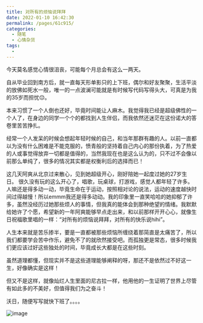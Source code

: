 ```yaml
---
title: 对所有的烦恼说拜拜
date: 2022-01-10 16:42:30
permalink: /pages/61c915/
categories:
  - 随笔
  - 心情杂货
tags:
  - 
---
```


今天莫名感觉心情很沮丧，可能每个月总会有这么一两天。

<!-- more -->

自从毕业回到南方后，就一直每天形单影只的上下班，偶尔和好友聚聚，生活平淡的放佛如死水一般，唯一的一点波澜可能就是有时候写代码写得头大，可真是为我的35岁而担忧😔。

本来习惯了一个人倒也还好，毕竟时间能让人麻木。我觉得我已经是超级佛性的一个人了，在身边的同学一个个的都找到人生伴侣，而我依然还迷茫在这份诺大的答卷里苦苦挣扎。

经常一个人发呆的时候会想起年轻时候的自己，和当年那群有趣的人。以前一直都以为没有什么困难是不能克服的，愤青般的坚持着自己内心的那份执着，为了热爱的人或事觉得放弃一切都是值得的，当然我现在也是这么认为的，只不过不会像以前那么单纯了，很多的情况其实都是权衡利后的选择而已！

这几天阿爽从北京过来散心，见到她超级开心，刚好陪她一起度过她的27岁生日。
很久没有玩的这么开心了，唱歌，玩桌球，打游戏，感觉人都年轻了许多。人嘛还是得多动一动，毕竟生命在于运动，按照相对论的说法，运动的速度越快时间过得越慢！所以emmm我还是得多动动。我的印象里一直笑哈哈的她抑郁了许多，虽然没经历过她那些烦人的事情，但我真的能体会到那种绝望的情绪。我默默给她许了个愿，希望新的一年阿爽能够早点走出来，和以前那样开开心心，就像生日祝福歌里唱的一样：“对所有的烦恼说拜拜，对所有的快乐说hihi”。

人生本来就是苦乐掺半，要是一直都被那些烦恼所缠绕着那简直是太痛苦了，所以我们都要学会苦中作乐，避免不了的就欣然接受吧。而孤独更是常态，很多时候我们更应该过好这些独处的时间，毕竟成长大都是在这些时刻。

虽然道理都懂，但现实并不是这些道理能够阐释的呀，那还不是依然过不好这一生，好像确实是这样！

但又不是这样，就像灿烂人生里面的尼古拉一样，他用他的一生证明了世界上尽管有如此多的不美好，但值得我们为之奋斗！

沃日，随便写写就快下班了。。。。

![image](https://20211222.oss-cn-beijing.aliyuncs.com/fannao.png)

 <comment/> 